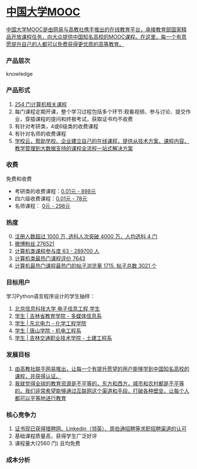 # [中国大学MOOC](https://www.icourse163.org/category/computer)
[中国大学MOOC是由网易与高教社携手推出的在线教育平台，承接教育部国家精品开放课程任务，向大众提供中国知名高校的MOOC课程。在这里，每一个有意愿提升自己的人都可以免费获得更优质的高等教育。](https://www.icourse163.org/about/aboutus.htm#/about)

### 产品层次
knowledge

### 产品形式
1. [254 门计算机相关课程](https://www.icourse163.org/category/computer)
2. 每门课程定期开课，整个学习过程包括多个环节:观看视频、参与讨论、提交作业，穿插课程的提问和终极考试，获取证书均不收费
3. 有针对考研类，4或6级类的收费课程
4. 有针对名师的收费课程
4. [学校云，帮助学校、企业建立自己的在线课程，提供从技术方案、课程内容、教学管理到大数据支持的课程全流程一站式解决方案](https://www.icourse163.org/spoc/schoolcloud/index.htm)

### 收费
免费和收费
* 考研类的收费课程：[0.01元 - 898元](https://kaoyan.icourse163.org/)
* 四六级收费课程：[0.01元 - 78元](https://kaoyan.icourse163.org/course/category/siliuji.htm)
* 名师课程： [0元 - 298元](https://www.icourse163.org/topics/mszl/)

### 热度
0. [注册人数超过 1000 万, 选科人次突破 4000 万，人均选科 4 门](https://baijiahao.baidu.com/s?id=1589724923997243461&wfr=spider&for=pc)
1. [微博粉丝 276521](https://www.weibo.com/icourse163?is_hot=1)
2. [计算机类课程参与度 63 - 289700 人](https://www.icourse163.org/category/computer)
3. [计算机类最热门课程评价 7643](https://www.icourse163.org/course/BIT-268001) 
4. [计算机最热门课程最热门的帖子浏览量 1715, 帖子总数 3021 个](https://www.icourse163.org/learn/BIT-268001?tid=1003243006#/learn/forumpanel?id=1003478054&t=0&p=1)

### 目标用户
学习Python语言程序设计的学生抽样： 
1. [北京信息科技大学 电子信息工程 学生](https://www.icourse163.org/home.htm?userId=1136036136#/home/course)
2. [学生 | 吉林省教育学院 - 多媒体信息系](https://www.icourse163.org/home.htm?userId=1136032239#/home/course)
3. [学生 | 东北电力 - 化学工程学院](https://www.icourse163.org/home.htm?userId=1136021463#/home/course)
4. [学生 | 唐山学院 - 机电工程系](https://www.icourse163.org/home.htm?userId=1136027877#/home/course)
5. [学生 | 吉林交通职业技术学院 - 土建工程系](https://www.icourse163.org/home.htm?userId=1136029370#/home/course)

### 发展目标
1. [由高教社联手网易推出，让每一个有提升愿望的用户能够学到中国知名高校的课程，并获得认证。](https://www.icourse163.org/category/all)
2. [我就觉得全球的教育资源是不平等的，东方和西方，城市和农村都是不平等的。我们非常希望能够通过互联网这个渠道和手段，打破各种壁垒，让每个人都可以平等地进行教育](https://www.icourse163.org/about/aboutus.htm#/about)

### 核心竞争力
1. [证书现已获得猎聘网、Linkedin（领英）、周伯通招聘等求职招聘渠道的认可](https://www.icourse163.org/about/aboutus.htm#/about)
2. 基础课程质量高，获得学生广泛好评
3. 课程量大(2560 门) 且均免费

### 成本分析
